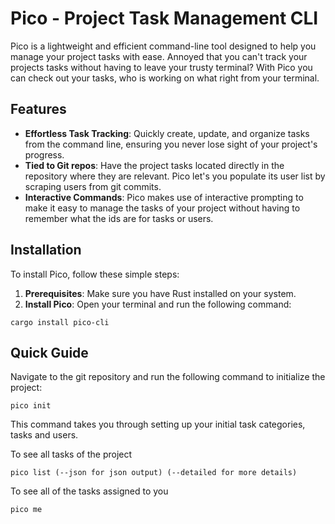 # Pico - Project Task Management CLI

Pico is a lightweight and efficient command-line tool designed to help you manage your project tasks with ease. Annoyed that you can't track your projects tasks without having to leave your trusty terminal? With Pico you can check out your tasks, who is working on what right from your terminal.

## Features

- **Effortless Task Tracking**: Quickly create, update, and organize tasks from the command line, ensuring you never lose sight of your project's progress.
- **Tied to Git repos**: Have the project tasks located directly in the repository where they are relevant. Pico let's you populate its user list by scraping users from git commits.
- **Interactive Commands**: Pico makes use of interactive prompting to make it easy to manage the tasks of your project without having to remember what the ids are for tasks or users.

## Installation

To install Pico, follow these simple steps:

1. **Prerequisites**: Make sure you have Rust installed on your system.
2. **Install Pico**: Open your terminal and run the following command:

```shell
cargo install pico-cli
```

## Quick Guide

Navigate to the git repository and run the following command to initialize the project:
```shell
pico init
```
This command takes you through setting up your initial task categories, tasks and users.

To see all tasks of the project
```shell
pico list (--json for json output) (--detailed for more details)
```

To see all of the tasks assigned to you
```
pico me
```















